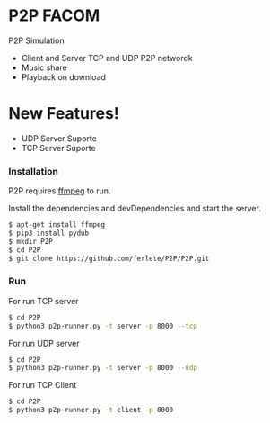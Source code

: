# P2P FACOM

P2P Simulation

  - Client and Server TCP and UDP P2P networdk
  - Music share
  - Playback on download

# New Features!

  - UDP Server Suporte
  - TCP Server Suporte

### Installation

P2P requires [ffmpeg](https://ffmpeg.org/download.html) to run.

Install the dependencies and devDependencies and start the server.

```sh
$ apt-get install ffmpeg
$ pip3 install pydub
$ mkdir P2P
$ cd P2P
$ git clone https://github.com/ferlete/P2P/P2P.git
```

### Run

For run TCP server
```sh
$ cd P2P 
$ python3 p2p-runner.py -t server -p 8000 --tcp 
```

For run UDP server
```sh
$ cd P2P 
$ python3 p2p-runner.py -t server -p 8000 --udp 
```

For run TCP Client
```sh
$ cd P2P 
$ python3 p2p-runner.py -t client -p 8000 
```